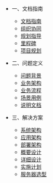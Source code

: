 <!-- zh-cn/_sidebar.md -->

* 一、文档指南

  * [文档指南](/zh-cn/README.md)
  * [组织协同](/zh-cn/01-organizational-collaboration.md)
  * [规划指导](/zh-cn/01-guiding-ideology.md)
  * [里程碑](/zh-cn/01-project-plan.md)
  * [项目规划](/zh-cn/01-product-plan.md)

* 二、问题定义

  * [问题背景](/zh-cn/02-problem-background.md)
  * [业务架构](/zh-cn/02-production-architecture-diagram.md)
  * [业务流程](/zh-cn/02-business-flow-chart.md)
  * [场景用例](/zh-cn/02-use-case-diagram.md)
  * [说明文档](/zh-cn/02-document-description.md)

* 三、解决方案

  * [系统架构](/zh-cn/03-tech-architecture-diagram.md)
  * [应用架构](/zh-cn/03-application-architecture-diagram.md)
  * [部署架构](/zh-cn/03-deployment-architecture-diagram.md)
  * [概要设计](/zh-cn/03-outline-design.md)
  * [详细设计](/zh-cn/03-detailed-design.md)
  * [实施计划](/zh-cn/03-construction-plan.md)
  * [服务器选型](/zh-cn/03-server-selection.md)